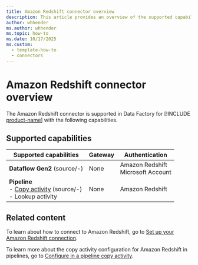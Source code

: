 ```yaml
---
title: Amazon Redshift connector overview
description: This article provides an overview of the supported capabilities of the Amazon Redshift connector.
author: whhender
ms.author: whhender
ms.topic: how-to
ms.date: 10/17/2025
ms.custom:
  - template-how-to
  - connectors
---
```


# Amazon Redshift connector overview

The Amazon Redshift connector is supported in Data Factory for [!INCLUDE [product-name](../includes/product-name.md)] with the following capabilities.

## Supported capabilities

| Supported capabilities                                                                 | Gateway                        | Authentication   |
|----------------------------------------------------------------------------------------|--------------------------------|------------------|
| **Dataflow Gen2** (source/-)                                                           | None        | Amazon Redshift<br> Microsoft Account |
| **Pipeline** <br>- [Copy activity](connector-amazon-redshift-copy-activity.md) (source/-)<br>- Lookup activity        | None       | Amazon Redshift |

## Related content

To learn about how to connect to Amazon Redshift, go to [Set up your Amazon Redshift connection](connector-amazon-redshift.md).


To learn more about the copy activity configuration for Amazon Redshift in pipelines, go to [Configure in a pipeline copy activity](connector-amazon-redshift-copy-activity.md).
